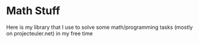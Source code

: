 # Math Stuff
Here is my library that I use to solve some math/programming tasks (mostly on projecteuler.net) in my free time
